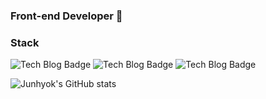 ### Front-end Developer 👋
### Stack 
![Tech Blog Badge](http://img.shields.io/badge/-React-black?style=for-the-badge&logo=react)
![Tech Blog Badge](http://img.shields.io/badge/-JavaScript-black?style=for-the-badge&logo=javaScript)
![Tech Blog Badge](http://img.shields.io/badge/-github-black?style=for-the-badge&logo=github)

![Junhyok's GitHub stats](https://github-readme-stats.vercel.app/api?username=junhyok&show_icons=true&theme=radical)

<!--
**junhyok/junhyok** is a ✨ _special_ ✨ repository because its `README.md` (this file) appears on your GitHub profile.

Here are some ideas to get you started:

- 🔭 I’m currently working on ...
- 🌱 I’m currently learning ...
- 👯 I’m looking to collaborate on ...
- 🤔 I’m looking for help with ...
- 💬 Ask me about ...
- 📫 How to reach me: ...
- 😄 Pronouns: ...
- ⚡ Fun fact: ...
-->
